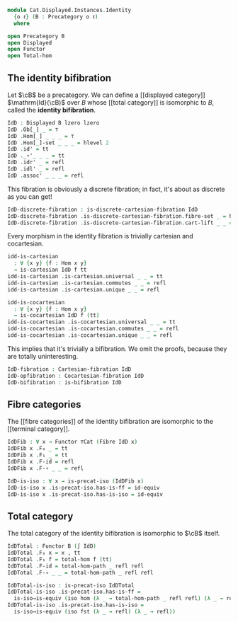 <!--
```agda
open import Cat.Displayed.Cartesian.Discrete
open import Cat.Instances.Shape.Terminal
open import Cat.Displayed.Bifibration
open import Cat.Displayed.Cocartesian
open import Cat.Displayed.Cartesian
open import Cat.Functor.Equivalence
open import Cat.Displayed.Fibre
open import Cat.Displayed.Total
open import Cat.Displayed.Base
open import Cat.Prelude
```
-->

```agda
module Cat.Displayed.Instances.Identity
  {o ℓ} (B : Precategory o ℓ)
  where

open Precategory B
open Displayed
open Functor
open Total-hom
```

## The identity bifibration

Let $\cB$ be a precategory. We can define a [[displayed category]]
$\mathrm{Id}(\cB)$ over $B$ whose [[total category]] is isomorphic to
$B$, called the **identity bifibration**.

```agda
IdD : Displayed B lzero lzero
IdD .Ob[_] _ = ⊤
IdD .Hom[_] _ _ _ = ⊤
IdD .Hom[_]-set _ _ _ = hlevel 2
IdD .id' = tt
IdD ._∘'_ _ _ = tt
IdD .idr' _ = refl
IdD .idl' _ = refl
IdD .assoc' _ _ _ = refl
```

This fibration is obviously a discrete fibration; in fact, it's about as
discrete as you can get!

```agda
IdD-discrete-fibration : is-discrete-cartesian-fibration IdD
IdD-discrete-fibration .is-discrete-cartesian-fibration.fibre-set _ = hlevel 2
IdD-discrete-fibration .is-discrete-cartesian-fibration.cart-lift _ _ = hlevel 0
```

Every morphism in the identity fibration is trivially cartesian and
cocartesian.

```agda
idd-is-cartesian
  : ∀ {x y} {f : Hom x y}
  → is-cartesian IdD f tt
idd-is-cartesian .is-cartesian.universal _ _ = tt
idd-is-cartesian .is-cartesian.commutes _ _ = refl
idd-is-cartesian .is-cartesian.unique _ _ = refl

idd-is-cocartesian
  : ∀ {x y} {f : Hom x y}
  → is-cocartesian IdD f (tt)
idd-is-cocartesian .is-cocartesian.universal _ _ = tt
idd-is-cocartesian .is-cocartesian.commutes _ _ = refl
idd-is-cocartesian .is-cocartesian.unique _ _ = refl
```

This implies that it's trivially a bifibration. We omit the proofs, because they
are totally uninteresting.

```agda
IdD-fibration : Cartesian-fibration IdD
IdD-opfibration : Cocartesian-fibration IdD
IdD-bifibration : is-bifibration IdD
```
<!--
```agda
IdD-fibration .Cartesian-fibration.has-lift f y' .Cartesian-lift.x' = tt
IdD-fibration .Cartesian-fibration.has-lift f y' .Cartesian-lift.lifting = tt
IdD-fibration .Cartesian-fibration.has-lift f y' .Cartesian-lift.cartesian =
  idd-is-cartesian

IdD-opfibration .Cocartesian-fibration.has-lift f x' .Cocartesian-lift.y' = tt
IdD-opfibration .Cocartesian-fibration.has-lift f x' .Cocartesian-lift.lifting = tt
IdD-opfibration .Cocartesian-fibration.has-lift f x' .Cocartesian-lift.cocartesian =
  idd-is-cocartesian

IdD-bifibration .is-bifibration.fibration = IdD-fibration
IdD-bifibration .is-bifibration.opfibration = IdD-opfibration
```
-->

## Fibre categories

The [[fibre categories]] of the identity bifibration are isomorphic to
the [[terminal category]].

```agda
IdDFib : ∀ x → Functor ⊤Cat (Fibre IdD x)
IdDFib x .F₀ _ = tt
IdDFib x .F₁ _ = tt
IdDFib x .F-id = refl
IdDFib x .F-∘ _ _ = refl

IdD-is-iso : ∀ x → is-precat-iso (IdDFib x)
IdD-is-iso x .is-precat-iso.has-is-ff = id-equiv
IdD-is-iso x .is-precat-iso.has-is-iso = id-equiv
```

## Total category

The total category of the identity bifibration is isomorphic to $\cB$
itself.

```agda
IdDTotal : Functor B (∫ IdD)
IdDTotal .F₀ x = x , tt
IdDTotal .F₁ f = total-hom f (tt)
IdDTotal .F-id = total-hom-path _ refl refl
IdDTotal .F-∘ _ _ = total-hom-path _ refl refl

IdDTotal-is-iso : is-precat-iso IdDTotal
IdDTotal-is-iso .is-precat-iso.has-is-ff =
  is-iso→is-equiv (iso hom (λ _ → total-hom-path _ refl refl) (λ _ → refl))
IdDTotal-is-iso .is-precat-iso.has-is-iso =
  is-iso→is-equiv (iso fst (λ _ → refl) (λ _ → refl))
```

<!--
  [TODO: Reed M, 19/04/2023] Show that this is a left/right unit to composition
  of displayed categories once we have equivalence/isomorphism of displayed categories.
-->

